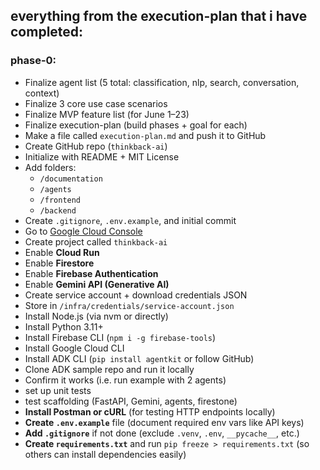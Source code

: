 ## everything from the execution-plan that i have completed:
### **phase-0:**
- Finalize agent list (5 total: classification, nlp, search, conversation, context) <br>
- Finalize 3 core use case scenarios<br>
- Finalize MVP feature list (for June 1–23)<br>
- Finalize execution-plan (build phases + goal for each)<br>
- Make a file called `execution-plan.md` and push it to GitHub<br>
- Create GitHub repo (`thinkback-ai`)<br>
- Initialize with README + MIT License<br>
- Add folders:<br>
  - `/documentation`<br>
  - `/agents`<br>
  - `/frontend`<br>
  - `/backend`<br>
- Create `.gitignore`, `.env.example`, and initial commit<br>
- Go to [Google Cloud Console](https://console.cloud.google.com/)
- Create project called `thinkback-ai`
- Enable **Cloud Run**
- Enable **Firestore**
- Enable **Firebase Authentication**
- Enable **Gemini API (Generative AI)**
- Create service account + download credentials JSON
- Store in `/infra/credentials/service-account.json`
- Install Node.js (via nvm or directly)
- Install Python 3.11+
- Install Firebase CLI (`npm i -g firebase-tools`)
- Install Google Cloud CLI
- Install ADK CLI (`pip install agentkit` or follow GitHub)
- Clone ADK sample repo and run it locally
- Confirm it works (i.e. run example with 2 agents)
- set up unit tests
- test scaffolding (FastAPI, Gemini, agents, firestone)
- **Install Postman or cURL** (for testing HTTP endpoints locally)
- **Create `.env.example`** file (document required env vars like API keys)
- **Add `.gitignore`** if not done (exclude `.venv`, `.env`, `__pycache__`, etc.)
- **Create `requirements.txt`** and run `pip freeze > requirements.txt` (so others can install dependencies easily)

